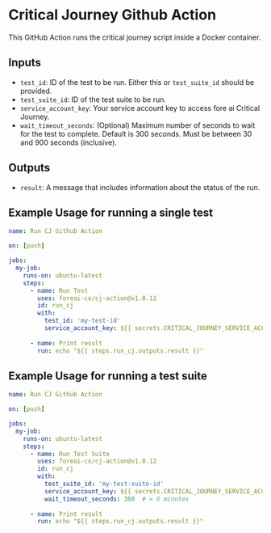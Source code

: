 # Critical Journey Github Action

This GitHub Action runs the critical journey script inside a Docker container.

## Inputs

- `test_id`: ID of the test to be run. Either this or `test_suite_id` should be provided.
- `test_suite_id`: ID of the test suite to be run.
- `service_account_key`: Your service account key to access fore ai Critical Journey.
- `wait_timeout_seconds`: (Optional) Maximum number of seconds to wait for the test to complete. Default is 300 seconds. Must be between 30 and 900 seconds (inclusive).

## Outputs

- `result`: A message that includes information about the status of the run.

## Example Usage for running a single test

```yaml
name: Run CJ Github Action

on: [push]

jobs:
  my-job:
    runs-on: ubuntu-latest
    steps:
      - name: Run Test
        uses: foreai-co/cj-action@v1.0.12
        id: run_cj
        with:
          test_id: 'my-test-id'
          service_account_key: ${{ secrets.CRITICAL_JOURNEY_SERVICE_ACCOUNT_KEY }}
      
      - name: Print result
        run: echo "${{ steps.run_cj.outputs.result }}"
```

## Example Usage for running a test suite

```yaml
name: Run CJ Github Action

on: [push]

jobs:
  my-job:
    runs-on: ubuntu-latest
    steps:
      - name: Run Test Suite
        uses: foreai-co/cj-action@v1.0.12
        id: run_cj
        with:
          test_suite_id: 'my-test-suite-id'
          service_account_key: ${{ secrets.CRITICAL_JOURNEY_SERVICE_ACCOUNT_KEY }}
          wait_timeout_seconds: 360  # = 6 minutes
      
      - name: Print result
        run: echo "${{ steps.run_cj.outputs.result }}"
```
